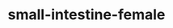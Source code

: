 ---
title: small-intestine-female
release_version: v1.2
hra_release_version:
  - v1.1
  - v1.2
type: ref-organs
description: '[This reference organ](https://hubmapconsortium.github.io/ccf/pages/ccf-3d-reference-library.html) was created using data from the Visible Human Female, provided by the National Library of Medicine. The small intestines have been updated to include a measurement system. A centerline was made in the center of the intestines, and markers placed along the centerline. The teal discs measure 5 cm along the intestines, the green dashes measure 1 cm. The yellow disc marks the jejunoileal junction. The VHF small intestine total length is 200 cm.'
creators:
  - 0000-0003-4066-7531
  - 0000-0002-3333-5646
project_leads:
  - 0000-0002-3321-6137
reviewers:
  - 0000-0002-6826-8770
creation_date: 2022-05-06T00:00:00
license: CC BY 4.0
publisher:  HuBMAP 
funder:  National Institutes of Health 
award_number:  OT2OD026671 
hubmap_id:  HBM887.PSNL.257 
datatable: VH_F_Small_Intestine.glb
doi: https://doi.org/10.48539/HBM887.PSNL.257
---